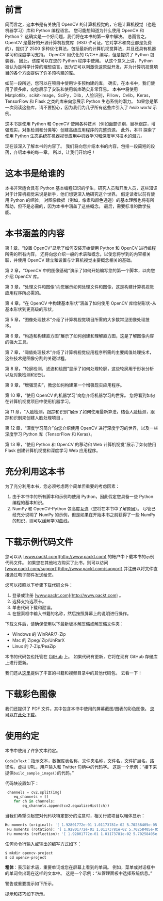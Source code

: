 # 前言

简而言之，这本书是有关使用 OpenCV 的计算机视觉的，它是计算机视觉（也是机器学习）库和 Python 编程语言。 您可能想知道为什么使用 OpenCV 和 Python？ 这确实是一个好问题，我们将在本书的第一章中解决。 总而言之，OpenCV 是最好的开源计算机视觉库（BSD 许可证，它对学术和商业都是免费的），提供了 2500 多种优化算法，包括最新的计算机视觉算法，并且还具有机器学习和深度学习支持。 OpenCV 用优化的 C/C++ 编写，但是提供了 Python 包装器。 因此，该库可以在您的 Python 程序中使用。 从这个意义上讲，Python 被认为是科学计算的理想语言，因为它可以刺激快速原型开发，并为计算机视觉项目的各个方面提供了许多预构建的库。

如前一段所述，您可以在项目中使用许多预构建的库。 确实，在本书中，我们使用了很多库，向您展示了安装和使用新库确实非常容易。 本书中将使用 Matplotlib，scikit-image，SciPy，Dlib，人脸识别，Pillow，Cvlib，Keras，TensorFlow 和 Flask 之类的库来向您展示 Python 生态系统的潜力。 如果您是第一次阅读这些库，请不要担心，因为我们为几乎所有这些库引入了 *hello world* 示例。

这本书是使用 Python 和 OpenCV 使用各种技术（例如面部识别，目标跟踪，增强现实，对象检测和分类等）创建高级应用程序的完整资源。 此外，本书
探索了使用 Python 生态系统在机器视觉应用中机器学习和深度学习技术的潜力。

现在该深入了解本书的内容了。 我们将向您介绍本书的内容，包括一段简短的段落，介绍本书的每一章。 所以，让我们开始吧！

# 这本书是给谁的

本书非常适合具有 Python 基本编程知识的学生，研究人员和开发人员，这些知识对于计算机视觉来说是新手，他们想更深入地研究这个世界。 假定读者以前有使用 Python 的经验。 对图像数据（例如，像素和颜色通道）的基本理解也将有所帮助，但不是必需的，因为本书中涵盖了这些概念。 最后，需要标准的数学技能。

# 本书涵盖的内容

第 1 章，“设置 OpenCV”显示了如何安装开始使用 Python 和 OpenCV 进行编程所需的所有内容。 还将向您介绍一般的术语和概念，以使您将学到的内容相关联，并使用 OpenCV 建立和设置与计算机视觉主要概念相关的基础。

第 2 章，“OpenCV 中的图像基础”演示了如何开始编写您的第一个脚本，以向您介绍 OpenCV 库。

第 3 章，“处理文件和图像”向您展示如何处理文件和图像，这是构建计算机视觉应用程序所必需的。

第 4 章，“在 OpenCV 中构建基本形状”涵盖了如何使用 OpenCV 库绘制形状-从基本形状到更高级的形状。

第 5 章，“图像处理技术”介绍了计算机视觉项目所需的大多数常见图像处理技术。

第 6 章，“构造和构建直方图”展示了如何创建和理解直方图，这是了解图像内容的强大工具。

第 7 章，“阈值处理技术”介绍了计算机视觉应用程序所需的主要阈值处理技术，这些技术是图像分割的关键过程。

第 8 章，“轮廓检测，滤波和绘图”显示了如何处理轮廓，这些轮廓用于形状分析以及对象检测和识别。

第 9 章，“增强现实”，教您如何构建第一个增强现实应用程序。

第 10 章，“使用 OpenCV 的机器学习”向您介绍机器学习的世界。 您将看到如何在计算机视觉项目中使用机器学习。

第 11 章，“人脸检测，跟踪和识别”展示了如何使用最新算法，结合人脸检测，跟踪和识别来创建人脸处理项目 。

第 12 章，“深度学习简介”向您介绍使用 OpenCV 进行深度学习的世界，以及一些深度学习 Python 库（TensorFlow 和 Keras）。

第 13 章，“使用 Python 和 OpenCV 的移动和 Web 计算机视觉”展示了如何使用 Flask 创建计算机视觉和深度学习 Web 应用程序。

# 充分利用这本书

为了充分利用本书，您必须考虑两个简单但重要的考虑因素：

1.  由于本书中的所有脚本和示例均使用 Python，因此假定您具备一些 Python 编程的基本知识。
2.  NumPy 和 OpenCV-Python 包高度互连（您将在本书中了解原因）。 尽管已经充分说明了 NumPy 的示例，但是如果在开始本书之前获得了一些 NumPy 的知识，则可以缓解学习曲线。

# 下载示例代码文件

您可以从 [www.packt.com](http://www.packt.com) 的帐户中下载本书的示例代码文件。 如果您在其他地方购买了此书，则可以访问 [www.packt.com/support](http://www.packt.com/support) 并注册以将文件直接通过电子邮件发送给您。

您可以按照以下步骤下载代码文件：

1.  登录或注册 [www.packt.com](http://www.packt.com) 。
2.  选择支持选项卡。
3.  单击代码下载和勘误。
4.  在搜索框中输入书籍的名称，然后按照屏幕上的说明进行操作。

下载文件后，请确保使用以下最新版本解压缩或解压缩文件夹：

*   Windows 的 WinRAR/7-Zip
*   Mac 的 Zipeg/iZip/UnRarX
*   Linux 的 7-Zip/PeaZip

本书的代码包也托管在 [GitHub](https://github.com/PacktPublishing/Mastering-OpenCV-4-with-Python) 上。 如果代码有更新，它将在现有 GitHub 存储库上进行更新。

我们还从[这里](https://github.com/PacktPublishing/)提供了丰富的书籍和视频目录中的其他代码包。 去看一下！

# 下载彩色图像

我们还提供了 PDF 文件，其中包含本书中使用的屏幕截图/图表的彩色图像。 [您可以在此处下载](https://www.packtpub.com/sites/default/files/downloads/9781789344912_ColorImages.pdf)。

# 使用约定

本书中使用了许多文本约定。

`CodeInText`：指示文本，数据库表名称，文件夹名称，文件名，文件扩展名，路径名，虚拟 URL，用户输入和 Twitter 句柄中的代码字。 这是一个示例：“接下来提供`build_sample_image()`的代码。”

代码块设置如下：

```py
 channels = cv2.split(img)
    eq_channels = []
    for ch in channels:
        eq_channels.append(cv2.equalizeHist(ch))
```

当我们希望引起您对代码块特定部分的注意时，相关行或项目以粗体显示：

```py
Hu moments (original): '[ 1.92801772e-01 1.01173781e-02 5.70258405e-05 1.96536742e-06 2.46949980e-12 -1.88337981e-07 2.06595472e-11]'
 Hu moments (rotation): '[ 1.92801772e-01 1.01173781e-02 5.70258405e-05 1.96536742e-06 2.46949980e-12 -1.88337981e-07 2.06595472e-11]'
 Hu moments (reflection): '[ 1.92801772e-01 1.01173781e-02 5.70258405e-05 1.96536742e-06 2.46949980e-12 -1.88337981e-07 -2.06595472e-11]'
```

任何命令行输入或输出的编写方式如下：

```py
$ mkdir opencv-project
$ cd opencv-project
```

**粗体**：表示新术语，重要单词或您在屏幕上看到的单词。 例如，菜单或对话框中的单词会出现在这样的文本中。 这是一个示例：“从管理面板中选择系统信息。”

警告或重要提示如下所示。

提示和技巧如下所示。